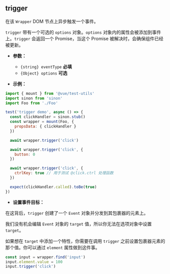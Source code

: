 ## trigger

在该 `Wrapper` DOM 节点上异步触发一个事件。

`trigger` 带有一个可选的 `options` 对象。`options` 对象内的属性会被添加到事件上。`trigger` 会返回一个 Promise，当这个 Promise 被解决时，会确保组件已经被更新。

- **参数：**

  - `{string} eventType` **必填**
  - `{Object} options` **可选**

- **示例：**

```js
import { mount } from '@vue/test-utils'
import sinon from 'sinon'
import Foo from './Foo'

test('trigger demo', async () => {
  const clickHandler = sinon.stub()
  const wrapper = mount(Foo, {
    propsData: { clickHandler }
  })

  await wrapper.trigger('click')

  await wrapper.trigger('click', {
    button: 0
  })

  await wrapper.trigger('click', {
    ctrlKey: true // 用于测试 @click.ctrl 处理函数
  })

  expect(clickHandler.called).toBe(true)
})
```

- **设置事件目标：**

在这背后，`trigger` 创建了一个 `Event` 对象并分发到其包裹器的元素上。

我们没有机会编辑 `Event` 对象的 `target` 值，所以你无法在选项对象中设置 `target`。

如果想在 `target` 中添加一个特性，你需要在调用 `trigger` 之前设置包裹器元素的那个值。你可以通过 `element` 属性做到这件事。

```js
const input = wrapper.find('input')
input.element.value = 100
input.trigger('click')
```
